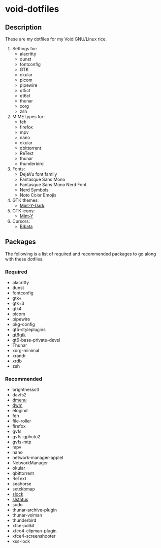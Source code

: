 # void-dotfiles

## Description

These are my dotfiles for my Void GNU/Linux rice.

1. Settings for:
    - alacritty
    - dunst
    - fontconfig
    - GTK
    - okular
    - picom
    - pipewire
    - qt5ct
    - qt6ct
    - thunar
    - xorg
    - zsh
2. MIME types for:
    - feh
    - firefox
    - mpv
    - nano
    - okular
    - qbittorrent
    - ReText
    - thunar
    - thunderbird
3. Fonts:
    - DejaVu font family
    - Fantasque Sans Mono
    - Fantasque Sans Mono Nerd Font
    - Nerd Symbols
    - Noto Color Emojis
4. GTK themes:
    - [Mint-Y-Dark](https://github.com/linuxmint/mint-themes/releases)
5. GTK icons:
    - [Mint-Y](https://github.com/linuxmint/mint-y-icons/tree/master/usr/share/icons/Mint-Y)
6. Cursors:
    - [Bibata](https://github.com/ful1e5/Bibata_Cursor/releases)

## Packages

The following is a list of required and recommended packages to go along with these dotfiles.

### Required

- alacritty
- dunst
- fontconfig
- gtk+
- gtk+3
- gtk4
- picom
- pipewire
- pkg-config
- qt5-styleplugins
- [qt6gtk](https://github.com/trialuser02/qt6gtk2)
- qt6-base-private-devel
- Thunar
- xorg-minimal
- xrandr
- xrdb
- zsh

### Recommended

- brightnessctl
- davfs2
- [dmenu](https://tools.suckless.org/dmenu/)
- [dwm](https://gitlab.com/redst0ner/dwm)
- elogind
- feh
- file-roller
- firefox
- gvfs
- gvfs-gphoto2
- gvfs-mtp
- mpv
- nano
- network-manager-applet
- NetworkManager
- okular
- qbittorrent
- ReText
- seahorse
- setxkbmap
- [slock](https://tools.suckless.org/slock/)
- [slstatus](https://tools.suckless.org/slstatus/)
- sudo
- thunar-archive-plugin
- thunar-volman
- thunderbird
- xfce-polkit
- xfce4-clipman-plugin
- xfce4-screenshooter
- xss-lock
